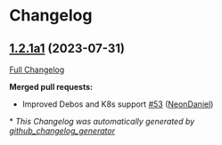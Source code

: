 # Changelog

## [1.2.1a1](https://github.com/NeonGeckoCom/neon_gui/tree/1.2.1a1) (2023-07-31)

[Full Changelog](https://github.com/NeonGeckoCom/neon_gui/compare/1.2.0...1.2.1a1)

**Merged pull requests:**

- Improved Debos and K8s support [\#53](https://github.com/NeonGeckoCom/neon_gui/pull/53) ([NeonDaniel](https://github.com/NeonDaniel))



\* *This Changelog was automatically generated by [github_changelog_generator](https://github.com/github-changelog-generator/github-changelog-generator)*
